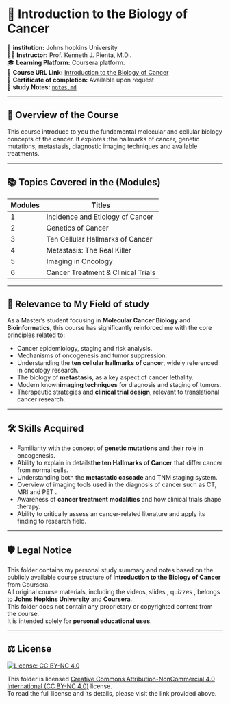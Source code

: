 # 🧬 Introduction to the Biology of Cancer

🏫 **institution:** Johns hopkins University  
👨‍🏫 **Instructor:** Prof. Kenneth J. Pienta, M.D..  
🎓 **Learning Platform:** Coursera platform.   
🔗 **Course URL Link:** [Introduction to the Biology of Cancer](https://www.coursera.org/learn/cancer)  
📜 **Certificate of completion:**  Available upon request  
📝 **study Notes:** [`notes.md`](./notes.md)

---

## 📘  Overview of the Course

This course introduce to you  the fundamental molecular and cellular biology concepts of the cancer. It explores  :the hallmarks of cancer, genetic mutations, metastasis, diagnostic imaging techniques and available treatments. 

---

## 📚 Topics Covered in the (Modules)

| Modules | Titles |
|----------|---------|
| 1 | Incidence and Etiology of Cancer |
| 2 | Genetics of Cancer |
| 3 | Ten Cellular Hallmarks of Cancer |
| 4 | Metastasis: The Real Killer |
| 5 | Imaging in Oncology |
| 6 | Cancer Treatment & Clinical Trials |

---

## 🧠 Relevance to My Field of study 

As a Master’s student focusing in **Molecular Cancer Biology** and **Bioinformatics**, this course  has significantly reinforced me with the  core principles related to:

- Cancer epidemiology, staging and risk analysis.
- Mechanisms of oncogenesis and tumor suppression.
- Understanding the **ten cellular hallmarks of cancer**, widely referenced in oncology research.
- The biology of **metastasis**, as a key aspect of cancer lethality.
- Modern  known**imaging techniques** for diagnosis and staging of tumors.
- Therapeutic strategies and **clinical trial design**, relevant to translational cancer research.

---

## 🛠️ Skills Acquired

- Familiarity with the concept of **genetic mutations** and their role in oncogenesis.
- Ability to explain in details**the ten Hallmarks of Cancer** that differ cancer from normal cells.
- Understanding both  the **metastatic cascade** and TNM staging system.
- Overview of imaging tools used in the diagnosis of cancer such as CT, MRI and PET .
- Awareness of **cancer treatment modalities** and how clinical trials shape therapy.
- Ability to critically assess  an cancer-related literature and apply  its finding to research field.

---

## 🛡️ Legal Notice

This folder contains my personal study summary and notes based on the publicly available course structure of **Introduction to the Biology of Cancer** from Coursera.  
All original course materials, including the videos, slides , quizzes , belongs to **Johns Hopkins University** and **Coursera**.  
This folder does not contain any proprietary or copyrighted content from the course.  
It is intended solely for **personal educational uses**.

---

## ⚖️ License

[![License: CC BY-NC 4.0](https://img.shields.io/badge/License-CC%20BY--NC%204.0-lightgrey.svg)](https://creativecommons.org/licenses/by-nc/4.0/)

This folder is licensed [Creative Commons Attribution-NonCommercial 4.0 International (CC BY-NC 4.0)](https://creativecommons.org/licenses/by-nc/4.0/legalcode) license.  
To read the full license and its details, please visit the link provided above.

